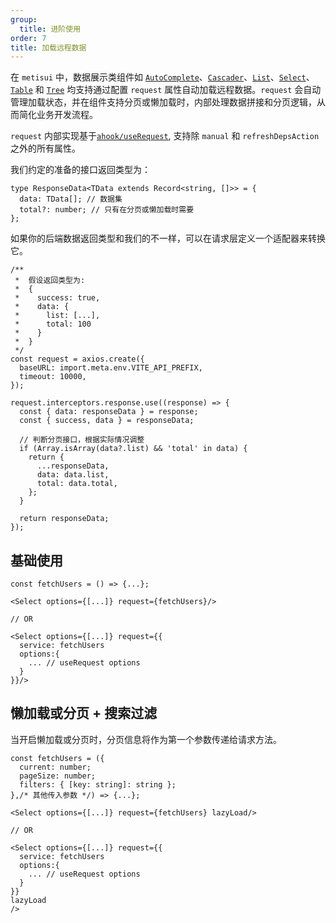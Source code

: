 ```yaml
---
group:
  title: 进阶使用
order: 7
title: 加载远程数据
---
```


在 `metisui` 中，数据展示类组件如 [`AutoComplete`](/components/auto-complete-cn#auto-complete-demo-request)、[`Cascader`](/components/cascader-cn#cascader-demo-request)、[`List`](/components/list-cn#list-demo-remote-load)、[`Select`](/components/select-cn#src-components-select-demo-request)、[`Table`](/components/table-cn#src-components-table-demo-request) 和 [`Tree`](/components/tree-cn#src-components-tree-demo-remote) 均支持通过配置 `request` 属性自动加载远程数据。`request` 会自动管理加载状态，并在组件支持分页或懒加载时，内部处理数据拼接和分页逻辑，从而简化业务开发流程。

`request` 内部实现基于[`ahook/useRequest`](https://ahooks.js.org/zh-CN/hooks/use-request/index), 支持除 `manual` 和 `refreshDepsAction` 之外的所有属性。

我们约定的准备的接口返回类型为：

```tsx
type ResponseData<TData extends Record<string, []>> = {
  data: TData[]; // 数据集
  total?: number; // 只有在分页或懒加载时需要
};
```

如果你的后端数据返回类型和我们的不一样，可以在请求层定义一个适配器来转换它。

```tsx
/**
 *  假设返回类型为:
 *  {
 *    success: true,
 *    data: {
 *      list: [...],
 *      total: 100
 *    }
 *  }
 */
const request = axios.create({
  baseURL: import.meta.env.VITE_API_PREFIX,
  timeout: 10000,
});

request.interceptors.response.use((response) => {
  const { data: responseData } = response;
  const { success, data } = responseData;

  // 判断分页接口，根据实际情况调整
  if (Array.isArray(data?.list) && 'total' in data) {
    return {
      ...responseData,
      data: data.list,
      total: data.total,
    };
  }

  return responseData;
});
```

## 基础使用

```tsx
const fetchUsers = () => {...};

<Select options={[...]} request={fetchUsers}/>

// OR

<Select options={[...]} request={{
  service: fetchUsers
  options:{
    ... // useRequest options
  }
}}/>
```

## 懒加载或分页 + 搜索过滤

当开启懒加载或分页时，分页信息将作为第一个参数传递给请求方法。

```tsx
const fetchUsers = ({
  current: number;
  pageSize: number;
  filters: { [key: string]: string };
},/* 其他传入参数 */) => {...};

<Select options={[...]} request={fetchUsers} lazyLoad/>

// OR

<Select options={[...]} request={{
  service: fetchUsers
  options:{
    ... // useRequest options
  }
}}
lazyLoad
/>
```
